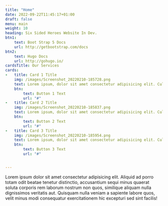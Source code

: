 ```yaml
---
title: "Home"
date: 2022-09-22T11:45:17+01:00
draft: false
menu: main
weight: 10
heading: Six Sided Heroes Website In Dev.
btn1:
    text: Boot Strap 5 Docs
    url: http://getbootstrap.com/docs
btn2:
    text: Hugo Docs
    url: http://gohugo.io/
cardsTitle: Our Services
cards:
-   title: Card 1 Title
    img: /images/Screenshot_20220210-185728.png
    text: Lorem ipsum, dolor sit amet consectetur adipisicing elit. Culpa, repellendus quas aliquid ratione eligendi libero hic aliquam odio deleniti in?
    btn:
        text: Button 1 Text
        url: "#"
-   title: Card 2 Title
    img: /images/Screenshot_20220210-185837.png
    text: Lorem ipsum, dolor sit amet consectetur adipisicing elit. Culpa, repellendus quas aliquid ratione eligendi libero hic aliquam odio deleniti in?
    btn:
        text: Button 2 Text
        url: "#"
-   title: Card 3 Title
    img: /images/Screenshot_20220210-185954.png
    text: Lorem ipsum, dolor sit amet consectetur adipisicing elit. Culpa, repellendus quas aliquid ratione eligendi libero hic aliquam odio deleniti in?
    btn:
        text: Button 3 Text
        url: "#"


---
```


Lorem ipsum dolor sit amet consectetur adipisicing elit. Aliquid ad porro totam odit beatae tenetur distinctio, accusantium sequi minus quaerat soluta corporis rem laborum nostrum non quos, similique aliquam nulla dignissimos veritatis aut. Quisquam nulla veniam a sapiente labore quos, velit minus modi consequatur exercitationem hic excepturi sed sint facilis!

